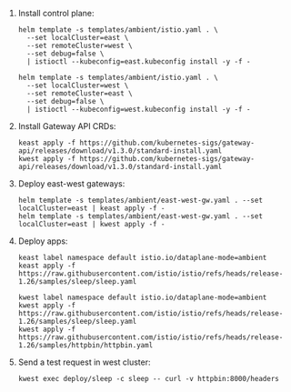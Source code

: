 1. Install control plane:

    ```shell
    helm template -s templates/ambient/istio.yaml . \
      --set localCluster=east \
      --set remoteCluster=west \
      --set debug=false \
      | istioctl --kubeconfig=east.kubeconfig install -y -f -
    ```
    ```shell
    helm template -s templates/ambient/istio.yaml . \
      --set localCluster=west \
      --set remoteCluster=east \
      --set debug=false \
      | istioctl --kubeconfig=west.kubeconfig install -y -f -
    ```

1. Install Gateway API CRDs:

   ```shell
   keast apply -f https://github.com/kubernetes-sigs/gateway-api/releases/download/v1.3.0/standard-install.yaml
   kwest apply -f https://github.com/kubernetes-sigs/gateway-api/releases/download/v1.3.0/standard-install.yaml
   ```

1. Deploy east-west gateways:

   ```shell
   helm template -s templates/ambient/east-west-gw.yaml . --set localCluster=east | keast apply -f - 
   helm template -s templates/ambient/east-west-gw.yaml . --set localCluster=east | kwest apply -f - 
   ```

1. Deploy apps:

   ```shell
   keast label namespace default istio.io/dataplane-mode=ambient
   keast apply -f https://raw.githubusercontent.com/istio/istio/refs/heads/release-1.26/samples/sleep/sleep.yaml
   ```
   ```shell
   kwest label namespace default istio.io/dataplane-mode=ambient
   kwest apply -f https://raw.githubusercontent.com/istio/istio/refs/heads/release-1.26/samples/sleep/sleep.yaml
   kwest apply -f https://raw.githubusercontent.com/istio/istio/refs/heads/release-1.26/samples/httpbin/httpbin.yaml
   ```

1. Send a test request in west cluster:

   ```shell
   kwest exec deploy/sleep -c sleep -- curl -v httpbin:8000/headers
   ```
